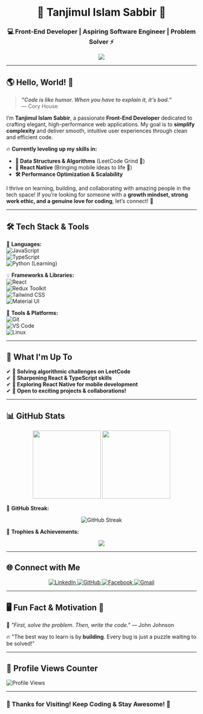 <h1 align="center">🚀 Tanjimul Islam Sabbir 🚀</h1>
<h3 align="center">💻 Front-End Developer | Aspiring Software Engineer | Problem Solver ⚡</h3>

<p align="center">
  <img src="https://readme-typing-svg.herokuapp.com?font=Fira+Code&size=22&pause=1000&color=F7B93E&center=true&width=450&lines=Crafting+Code+with+Passion!;Front-End+Developer;Aspiring+Software+Engineer;Problem+Solver+%7C+Tech+Enthusiast" />
</p>

---

## **🌎 Hello, World! 👋**  

> **_"Code is like humor. When you have to explain it, it’s bad."_**  
> — Cory House  

I’m **Tanjimul Islam Sabbir**, a passionate **Front-End Developer** dedicated to crafting elegant, high-performance web applications. My goal is to **simplify complexity** and deliver smooth, intuitive user experiences through clean and efficient code.  

🔥 **Currently leveling up my skills in:**  
- **🔢 Data Structures & Algorithms** (LeetCode Grind 💪)  
- **📱 React Native** (Bringing mobile ideas to life 🚀)  
- **🛠️ Performance Optimization & Scalability**  

I thrive on learning, building, and collaborating with amazing people in the tech space! If you’re looking for someone with a **growth mindset, strong work ethic, and a genuine love for coding**, let’s connect! 💬  

---

## **🛠️ Tech Stack & Tools**  

🚀 **Languages:**  
![JavaScript](https://img.shields.io/badge/-JavaScript-F7DF1E?style=flat-square&logo=javascript&logoColor=black)  
![TypeScript](https://img.shields.io/badge/-TypeScript-3178C6?style=flat-square&logo=typescript&logoColor=white)  
![Python](https://img.shields.io/badge/-Python-3776AB?style=flat-square&logo=python&logoColor=white) (Learning)  

💡 **Frameworks & Libraries:**  
![React](https://img.shields.io/badge/-React-61DAFB?style=flat-square&logo=react&logoColor=black)  
![Redux Toolkit](https://img.shields.io/badge/-Redux_Toolkit-764ABC?style=flat-square&logo=redux&logoColor=white)  
![Tailwind CSS](https://img.shields.io/badge/-Tailwind_CSS-38B2AC?style=flat-square&logo=tailwind-css&logoColor=white)  
![Material UI](https://img.shields.io/badge/-Material_UI-007FFF?style=flat-square&logo=mui&logoColor=white)  

🔧 **Tools & Platforms:**  
![Git](https://img.shields.io/badge/-Git-F05032?style=flat-square&logo=git&logoColor=white)  
![VS Code](https://img.shields.io/badge/-VS_Code-007ACC?style=flat-square&logo=visual-studio-code&logoColor=white)  
![Linux](https://img.shields.io/badge/-Linux-FCC624?style=flat-square&logo=linux&logoColor=black)  

---

## **📌 What I'm Up To**  
✔ **🔭 Solving algorithmic challenges on LeetCode**  
✔ **🚀 Sharpening React & TypeScript skills**  
✔ **📱 Exploring React Native for mobile development**  
✔ **🤝 Open to exciting projects & collaborations!**  

---

## **📊 GitHub Stats**  

<p align="center">
  <img src="https://github-readme-stats.vercel.app/api?username=TanjimulSabbir&show_icons=true&theme=radical" height="180px" />
  <img src="https://github-readme-stats.vercel.app/api/top-langs/?username=TanjimulSabbir&layout=compact&theme=radical" height="180px"/>
</p>

🚀 **GitHub Streak:**  
<p align="center">
  <img src="https://github-readme-streak-stats.herokuapp.com/?user=TanjimulSabbir&theme=radical" alt="GitHub Streak"/>
</p>

🌟 **Trophies & Achievements:**  
<p align="center">
  <img src="https://github-profile-trophy.vercel.app/?username=TanjimulSabbir&theme=radical&margin-w=15&margin-h=15&no-bg=true" />
</p>

---

## **🌐 Connect with Me**  

<p align="center">
  <a href="https://www.linkedin.com/in/TanjimulSabbir/" target="_blank">
    <img src="https://img.shields.io/badge/-LinkedIn-0077B5?style=for-the-badge&logo=linkedin&logoColor=white" alt="LinkedIn">
  </a>
  <a href="https://github.com/TanjimulSabbir/" target="_blank">
    <img src="https://img.shields.io/badge/-GitHub-181717?style=for-the-badge&logo=github&logoColor=white" alt="GitHub">
  </a>
  <a href="https://www.facebook.com/tanjimulsabbir.devel" target="_blank">
    <img src="https://img.shields.io/badge/-Facebook-1877F2?style=for-the-badge&logo=facebook&logoColor=white" alt="Facebook">
  </a>
  <a href="mailto:tanjimulsabbir.dev@gmail.com">
    <img src="https://img.shields.io/badge/-Gmail-D14836?style=for-the-badge&logo=gmail&logoColor=white" alt="Gmail">
  </a>
</p>

---

## **🖥️ Fun Fact & Motivation 🚀**  
🌟 _"First, solve the problem. Then, write the code."_ — John Johnson  

🔥 "The best way to learn is by **building**. Every bug is just a puzzle waiting to be solved!"  

---

## **🎯 Profile Views Counter**  
![Profile Views](https://komarev.com/ghpvc/?username=TanjimulSabbir&color=blue)

---

### **🚀 Thanks for Visiting! Keep Coding & Stay Awesome! 🎉**  
